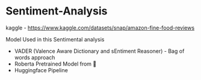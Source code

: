 # Sentiment-Analysis

kaggle - https://www.kaggle.com/datasets/snap/amazon-fine-food-reviews

Model Used in this Sentimental analysis
- VADER (Valence Aware Dictionary and sEntiment Reasoner) - Bag of words approach
- Roberta Pretrained Model from 🤗
- Huggingface Pipeline
